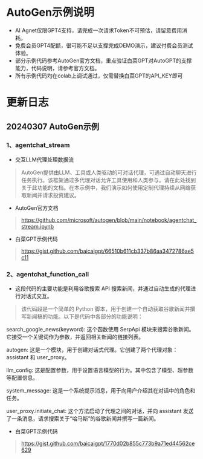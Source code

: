 # AutoGen示例说明
- AI Agnet仅限GPT4支持，请完成一次请求Token不可预估，请留意费用消耗。
- 免费会员GPT4配额，很可能不足以支撑完成DEMO演示，建议付费会员测试体验。
- 部分示例代码参考AutoGen官方文档，重点验证白菜GPT对AutoGPT的支撑能力，代码说明，请参考官方文档。
- 所有示例代码均在colab上调试通过，仅需替换白菜GPT的API_KEY即可

# 更新日志

## 20240307 AutoGen示例
### 1、agentchat_stream
- 交互LLM代理处理数据流
> AutoGen提供由LLM、工具或人类驱动的可对话代理，可通过自动聊天进行任务执行。该框架通过多代理对话允许工具使用和人类参与。请在此处找到关于此功能的文档。在本示例中，我们演示如何使用定制代理持续从网络获取新闻并请求投资建议。
- AutoGen官方文档
> https://github.com/microsoft/autogen/blob/main/notebook/agentchat_stream.ipynb

- 白菜GPT示例代码
> https://gist.github.com/baicaigpt/66510b611cb337b86aa3472786ae5c11

### 2、agentchat_function_call
- 这段代码的主要功能是利用谷歌搜索 API 搜索新闻，并通过自动生成的代理进行对话式交互。
>该代码段是一个简单的 Python 脚本，用于创建一个自动获取谷歌新闻并撰写新闻稿的功能。以下是代码中各部分的功能说明：

search_google_news(keyword): 这个函数使用 SerpApi 模块来搜索谷歌新闻。它接受一个关键词作为参数，并返回相关新闻的链接列表。

autogen: 这是一个模块，用于创建对话式代理。它创建了两个代理对象：assistant 和 user_proxy。

llm_config: 这是配置参数，用于设置语言模型的行为。其中包含了模型、超参数等配置信息。

system_message: 这是一个系统提示消息，用于向用户介绍其在对话中的角色和任务。

user_proxy.initiate_chat: 这个方法启动了代理之间的对话，并向 assistant 发送了一条消息，请求搜索关于“哈马斯”的谷歌新闻并撰写一篇新闻。

- 白菜GPT示例代码
> https://gist.github.com/baicaigpt/1770d02b855c773b9a71ed44562ce629